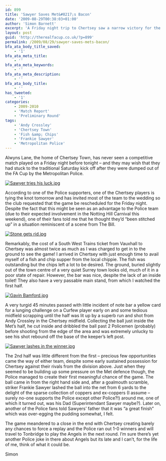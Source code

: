 ```yaml
---
id: 899
title: 'Sawyer Saves Met&#8217;s Bacon'
date: '2009-08-29T00:38:03+01:00'
author: 'Simon Barnett'
excerpt: 'A Friday night trip to Chertsey saw a narrow victory for the visiting side.'
layout: post
guid: 'http://therealfacup.co.uk/?p=899'
permalink: /2009/08/29/sawyer-saves-mets-bacon/
bfa_ata_body_title_saved:
    - '1'
bfa_ata_meta_title:
    - ''
bfa_ata_meta_keywords:
    - ''
bfa_ata_meta_description:
    - ''
bfa_ata_body_title:
    - ''
has_tweeted:
    - '1'
categories:
    - 2009-2010
    - 'Match Report'
    - 'Preliminary Round'
tags:
    - 'Andy Crossley'
    - 'Chertsey Town'
    - 'Fish &amp; Chips'
    - 'Frankie Sawyer'
    - 'Metropolitan Police'
---
```


Alwyns Lane, the home of Chertsey Town, has never seen a competitive match played on a Friday night before tonight – and they may wish that they had stuck to the traditional Saturday kick off after they were dumped out of the FA Cup by the Metropolitan Police.

[![Sawyer tries his luck.jpg](http://lh5.ggpht.com/_3L4_Y2OBz2M/Spho1G8UXaI/AAAAAAAAAM4/Rf2WI0GqpJ8/Sawyer%20tries%20his%20luck.jpg?imgmax=200)](http://lh5.ggpht.com/_3L4_Y2OBz2M/Spho1G8UXaI/AAAAAAAAAM4/Rf2WI0GqpJ8/Sawyer%20tries%20his%20luck.jpg?imgmax=640)

According to one of the Police supporters, one of the Chertsey players is tying the knot tomorrow and has invited most of the team to the wedding so the club requested that the game be rescheduled for the Friday night. Despite the fact that this might be seen as an advantage to the Police team (due to their expected involvement in the Notting Hill Carnival this weekend), one of their fans told me that he thought they’d “been stitched up” in a situation reminiscent of a scene from The Bill.

[![Stone gets rid.jpg](http://lh6.ggpht.com/_3L4_Y2OBz2M/SphpGRnoQVI/AAAAAAAAANA/Hz4EMZuQbRA/Stone%20gets%20rid.jpg?imgmax=200)](http://lh6.ggpht.com/_3L4_Y2OBz2M/SphpGRnoQVI/AAAAAAAAANA/Hz4EMZuQbRA/Stone%20gets%20rid.jpg?imgmax=640)

Remarkably, the cost of a South West Trains ticket from Vauxhall to Chertsey was almost twice as much as I was charged to get in to the ground to see the game! I arrived in Chertsey with just enough time to avail myself of a fish and chip supper from the local chippie. The fish was outstanding but the chips left a lot to be desired. The ground, buried slightly out of the town centre of a very quiet Surrey town looks old, much of it in a poor state of repair. However, the bar was nice, despite the lack of an inside toilet! They also have a very passable main stand, from which I watched the first half.

[![Gavin Bamford.jpg](http://lh4.ggpht.com/_3L4_Y2OBz2M/SphooYZqmHI/AAAAAAAAAM0/zr60gmViHGY/Gavin%20Bamford.jpg?imgmax=200)](http://lh4.ggpht.com/_3L4_Y2OBz2M/SphooYZqmHI/AAAAAAAAAM0/zr60gmViHGY/Gavin%20Bamford.jpg?imgmax=640)

A very turgid 45 minutes passed with little incident of note bar a yellow card for a lunging challenge on a Curfew player early on and some tedious midfield scrapping until the half was lit up by a superb run and shot from Andy Crossley in the Chertsey midfield. Collecting the ball just inside the Met’s half, he cut inside and dribbled the ball past 2 Policemen (probably) before shooting from the edge of the area and was extremely unlucky to see his shot rebound off the base of the keeper’s left post.

[![Sawyer lashes in the winner.jpg](http://lh4.ggpht.com/_3L4_Y2OBz2M/Sphc55v4ZmI/AAAAAAAAAMY/-rISMt-MTm4/Sawyer%20lashes%20in%20the%20winner.jpg?imgmax=200)](http://lh4.ggpht.com/_3L4_Y2OBz2M/Sphc55v4ZmI/AAAAAAAAAMY/-rISMt-MTm4/Sawyer%20lashes%20in%20the%20winner.jpg?imgmax=640)

The 2nd half was little different from the first – precious few opportunities came the way of either team, despite some early sustained possession for Chertsey against their rivals from the division above. Just when they seemed to be building up some pressure on the Met defence though, the Police managed to create their first meaningful chance of the game. The ball came in from the right hand side and, after a goalmouth scramble, striker Frankie Sawyer lashed the ball into the net from 6 yards to the delight of the sparse collection of coppers and ex-coppers (I assume – surely no-one supports the Police except other Police?!) around me, one of which it turned out, was his Dad (Superintendant Sawyer maybe?). Later on, another of the Police fans told Sawyers’ father that it was “a great finish” which was over-egging the pudding somewhat, I felt.

The game meandered to a close in the end with Chertsey creating barely any chances to force a replay and the Police ran out 1-0 winners and will travel to Tonbridge to play the Angels in the next round. I’m sure there’s yet another Police joke in there about Angels but its late and I can’t, for the life of me, think of what it could be.

Simon
